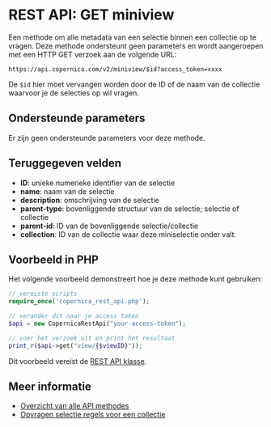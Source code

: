 # REST API: GET miniview

Een methode om alle metadata van een selectie binnen een collectie op 
te vragen. Deze methode ondersteunt geen parameters en wordt aangeroepen 
met een HTTP GET verzoek aan de volgende URL:

`https://api.copernica.com/v2/miniview/$id?access_token=xxxx`

De `$id` hier moet vervangen worden door de ID of de naam van de collectie 
waarvoor je de selecties op wil vragen.

## Ondersteunde parameters

Er zijn geen ondersteunde parameters voor deze methode.

## Teruggegeven velden

- **ID**: unieke numerieke identifier van de selectie
- **name**: naam van de selectie
- **description**: omschrijving van de selectie
- **parent-type**: bovenliggende structuur van de selectie; selectie of collectie
- **parent-id**: ID van de bovenliggende selectie/collectie
- **collection**: ID van de collectie waar deze miniselectie onder valt.

## Voorbeeld in PHP

Het volgende voorbeeld demonstreert hoe je deze methode kunt gebruiken:

```php
// vereiste scripts
require_once('copernica_rest_api.php');

// verander dit naar je access token
$api = new CopernicaRestApi("your-access-token");

// voer het verzoek uit en print het resultaat
print_r($api->get("view/{$viewID}"));
```

Dit voorbeeld vereist de [REST API klasse](rest-php).

## Meer informatie

- [Overzicht van alle API methodes](rest-api)
- [Opvragen selectie regels voor een collectie](./rest-get-miniview-rules)
